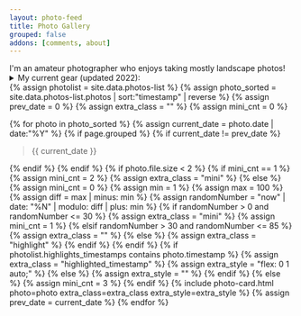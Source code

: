 ```yaml
---
layout: photo-feed
title: Photo Gallery
grouped: false
addons: [comments, about]
---
```


<div class="message">
    I'm an amateur photographer who enjoys taking mostly landscape photos!
    <details>
    <summary>My current gear (updated 2022):</summary>
    
    <div class="row" style="font-size: 0.7rem; line-height: 0.75rem;">
    <div class="col-md-6">
    <h3 style="margin: 0.25rem;"> Main </h3>
    <ul>
        <li>Camera: Sony a7r III</li>
        <li>Cover: Silicone Camera Protect Body for Sony A7 III</li>
        <li>SD cards: MicroSD SanDisk Extreme PRO 256gb, Samsung 256gb Evo Plus MicroSD</li>
        <li>Filters: NiSi V5 Pro Kit 100mm with CPL + Nisi 100x100mm Nano IR Neutral Density Filter - ND1000</li>
        <li>Lenses: Tamron 17-28mm f2.8, Tamron 28-75mm f2.8, Sony 70-200mm f2.8 g-master</li>
        <li>Lens Cleaning kit: UES DSLR Camera Sensor and Lens Cleaning Travel Kit</li>
        <li>Tripod:Joby Gorillapod 3K + Manfrotto Element Traveller Tripod Small with Ball Head</li>
        <li>Intervalometer: Photoolex T720N Wireless/Wired</li>
        <li>Backpacks: Osprey Farpoint 40L, Lenovo Business Casual 17-inch Backpack</li>
        <li>External Storage: Samsung T7 2TB + WD Passport 4tb USB-C</li>
    </ul>
    </div>
    <div class="col-md-6">
    <h3 style="margin: 0.25rem;"> Aerial </h3>
    <ul>
        <li>Drone: Mavic Air 2 Fly More Combo</li>
        <li>MicroSd: Samsung 128gb Evo Plus</li>
        <li>Filter: Freewell Circular Polarizer (CPL) Filter for Mavic Air 2</li>
        <li>Extra: 3 in 1 Car Charger Dual Battery Charger with USB Port for DJI Mavic Air 2 Drone</li>
    </ul>
    <h3 style="margin: 0.25rem;"> Others </h3>
    <ul>
        <li>Phone: Galaxy S20 Plus Snapdragon</li>
        <li>Action camera: GoPro Hero9 Black</li>
        <li>Cover: Silicone cover with strap</li>
    </ul>
    </div>
</div>
</details>
</div>

<div class="photo-feed">
{% assign photolist = site.data.photos-list %}
{% assign photo_sorted = site.data.photos-list.photos | sort:"timestamp" | reverse %}
{% assign prev_date = 0 %}
{% assign extra_class = "" %}
{% assign mini_cnt = 0 %}

{% for photo in photo_sorted %}
    {% assign current_date = photo.date | date:"%Y" %}
    {% if page.grouped %}
        {% if current_date != prev_date %}
            <blockquote class="photo-group-date-container">
                <div class="photo-group-date">
                    {{ current_date }}
                </div>
            </blockquote>
        {% endif %}
    {% endif %}
    {% if photo.file.size < 2 %}
        {% if mini_cnt == 1 %}
            {% assign mini_cnt = 2 %}
            {% assign extra_class = "mini" %}
        {% else %}
            {% assign mini_cnt = 0 %}
            {% assign min = 1 %}
            {% assign max = 100 %}
            {% assign diff = max | minus: min %}
            {% assign randomNumber = "now" | date: "%N" | modulo: diff | plus: min %}
            {% if randomNumber > 0 and randomNumber <= 30 %}
                {% assign extra_class = "mini" %}
                {% assign mini_cnt = 1 %}
            {% elsif randomNumber > 30 and randomNumber <= 85 %}
                {% assign extra_class = "" %}
            {% else %}
                {% assign extra_class = "highlight" %}
            {% endif %}
        {% endif %}
        {% if photolist.highlights_timestamps contains photo.timestamp %}
            {% assign extra_class = "highlighted_timestamp" %}
            {% assign extra_style = "flex: 0 1 auto;" %}
        {% else %}
            {% assign extra_style = "" %}
        {% endif %}
    {% else %}
        {% assign mini_cnt = 3 %}
    {% endif %}
    {% include photo-card.html photo=photo extra_class=extra_class extra_style=extra_style %}
    {% assign prev_date = current_date %}
{% endfor %}   
</div>
